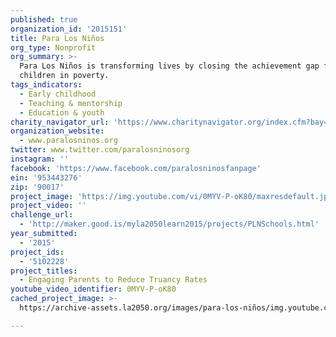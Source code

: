 ```yaml
---
published: true
organization_id: '2015151'
title: Para Los Niños
org_type: Nonprofit
org_summary: >-
  Para Los Niños is transforming lives by closing the achievement gap for
  children in poverty.
tags_indicators:
  - Early childhood
  - Teaching & mentorship
  - Education & youth
charity_navigator_url: 'https://www.charitynavigator.org/index.cfm?bay=search.profile&ein=953443276'
organization_website:
  - www.paralosninos.org
twitter: www.twitter.com/paralosninosorg
instagram: ''
facebook: 'https://www.facebook.com/paralosninosfanpage'
ein: '953443276'
zip: '90017'
project_image: 'https://img.youtube.com/vi/0MYV-P-oK80/maxresdefault.jpg'
project_video: ''
challenge_url:
  - 'http://maker.good.is/myla2050learn2015/projects/PLNSchools.html'
year_submitted:
  - '2015'
project_ids:
  - '5102228'
project_titles:
  - Engaging Parents to Reduce Truancy Rates
youtube_video_identifier: 0MYV-P-oK80
cached_project_image: >-
  https://archive-assets.la2050.org/images/para-los-niños/img.youtube.com/vi/0MYV-P-oK80/maxresdefault.jpg

---
```

